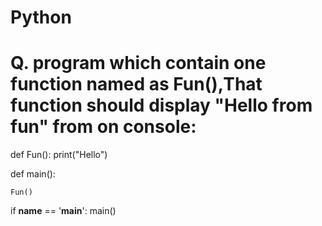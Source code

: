 # Python


# Q. program which contain one function named as Fun(),That function should display "Hello from fun" from on console:

def Fun():
    print("Hello")


def main():
    
    Fun()

if __name__ == '__main__':
    main()

